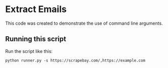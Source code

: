 # Extract Emails

This code was created to demonstrate the use of command line arguments.

## Running this script

Run the script like this:
```shell
python runner.py -s https://scrapebay.com/,https://example.com
```